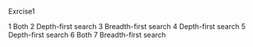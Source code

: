 Exrcise1

1 Both
2 Depth-first search
3 Breadth-first search
4 Depth-first search
5 Depth-first search
6 Both
7 Breadth-first search